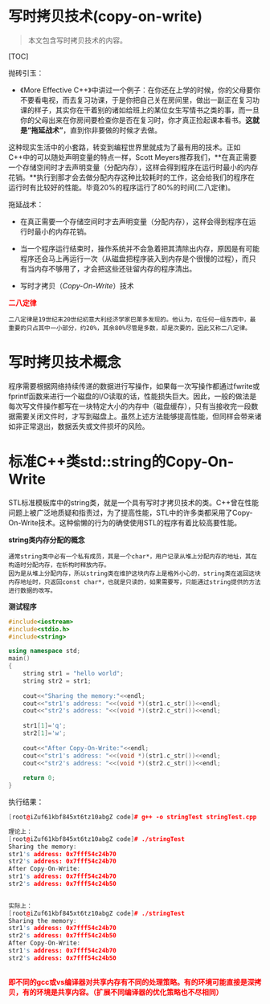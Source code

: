 # 写时拷贝技术(copy-on-write)

> 本文包含写时拷贝技术的内容。

[TOC]

抛砖引玉：

* 《More Effective C++》中讲过一个例子：在你还在上学的时候，你的父母要你不要看电视，而去复习功课，于是你把自己关在房间里，做出一副正在复习功课的样子，其实你在干着别的诸如给班上的某位女生写情书之类的事，而一旦你的父母出来在你房间要检查你是否在复习时，你才真正捡起课本看书。**这就是“拖延战术”**，直到你非要做的时候才去做。

这种现实生活中的小套路，转变到编程世界里就成为了最有用的技术。正如C++中的可以随处声明变量的特点一样，Scott Meyers推荐我们，**在真正需要一个存储空间时才去声明变量（分配内存），这样会得到程序在运行时最小的内存花销。**执行到那才会去做分配内存这种比较耗时的工作，这会给我们的程序在运行时有比较好的性能。毕竟20%的程序运行了80%的时间(二八定律)。

拖延战术：

* 在真正需要一个存储空间时才去声明变量（分配内存），这样会得到程序在运行时最小的内存花销。

* 当一个程序运行结束时，操作系统并不会急着把其清除出内存，原因是有可能程序还会马上再运行一次（从磁盘把程序装入到内存是个很慢的过程），而只有当内存不够用了，才会把这些还驻留内存的程序清出。
* 写时才拷贝（*Copy-On-Write*）技术

<font color='red'>**二八定律**</font>

```
二八定律是19世纪末20世纪初意大利经济学家巴莱多发现的。他认为，在任何一组东西中，最重要的只占其中一小部分，约20%，其余80%尽管是多数，却是次要的，因此又称二八定律。
```

# 写时拷贝技术概念

程序需要根据网络持续传递的数据进行写操作，如果每一次写操作都通过fwrite或fprintf函数来进行一个磁盘的I/O读取的话，性能损失巨大。因此，一般的做法是每次写文件操作都写在一块特定大小的内存中（磁盘缓存），只有当接收完一段数据需要关闭文件时，才写到磁盘上。虽然上述方法能够提高性能，但同样会带来诸如非正常退出，数据丢失或文件损坏的风险。


# 标准C++类std::string的Copy-On-Write


STL标准模板库中的string类，就是一个具有写时才拷贝技术的类。C++曾在性能问题上被广泛地质疑和指责过，为了提高性能，STL中的许多类都采用了Copy-On-Write技术。这种偷懒的行为的确使使用STL的程序有着比较高要性能。

**string类内存分配的概念**

```
通常string类中必有一个私有成员，其是一个char*，用户记录从堆上分配内存的地址，其在构造时分配内存，在析构时释放内存。
因为是从堆上分配内存，所以string类在维护这块内存上是格外小心的，string类在返回这块内存地址时，只返回const char*，也就是只读的，如果需要写，只能通过string提供的方法进行数据的改写。
```

**测试程序**

```c++
#include<iostream>
#include<stdio.h>
#include<string>

using namespace std;
main()
{
    string str1 = "hello world";
    string str2 = str1;
    
    cout<<"Sharing the memory:"<<endl;
    cout<<"str1's address: "<<(void *)(str1.c_str())<<endl;
    cout<<"str2's address: "<<(void *)(str2.c_str())<<endl;
    
    str1[1]='q';
    str2[1]='w';
 
    cout<<"After Copy-On-Write:"<<endl;
    cout<<"str1's address: "<<(void *)(str1.c_str())<<endl;
    cout<<"str2's address: "<<(void *)(str2.c_str())<<endl;
 
    return 0;
}
```

执行结果：

```c++
[root@iZuf61kbf845xt6tz10abgZ code]# g++ -o stringTest stringTest.cpp

理论上：
[root@iZuf61kbf845xt6tz10abgZ code]# ./stringTest
Sharing the memory:
str1's address: 0x7fff54c24b70
str2's address: 0x7fff54c24b70
After Copy-On-Write:
str1's address: 0x7fff54c24b70
str2's address: 0x7fff54c24b50
    

实际上：
[root@iZuf61kbf845xt6tz10abgZ code]# ./stringTest
Sharing the memory:
str1's address: 0x7fff54c24b70
str2's address: 0x7fff54c24b50
After Copy-On-Write:
str1's address: 0x7fff54c24b70
str2's address: 0x7fff54c24b50
    
```

<font color='red'>**即不同的gcc或vs编译器对共享内存有不同的处理策略。有的环境可能直接是深拷贝，有的环境是共享内容。（扩展不同编译器的优化策略也不尽相同）**</font>

